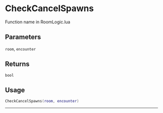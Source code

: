 # CheckCancelSpawns
Function name in RoomLogic.lua
## Parameters
`room`, `encounter`
## Returns
`bool`
## Usage
```lua
CheckCancelSpawns(room, encounter)
```
---
